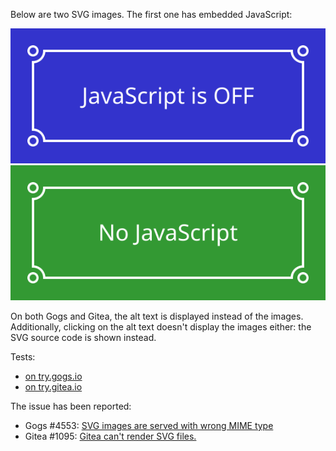 Below are two SVG images. The first one has embedded JavaScript:

![(this is the alt text of the first image)](image.svg)
![(this is the alt text of the second image)](image-nojs.svg)

On both Gogs and Gitea, the alt text is displayed instead of the images.
Additionally, clicking on the alt text doesn't display the images
either: the SVG source code is shown instead.

Tests:

* [on try.gogs.io](https://try.gogs.io/edgar/test-svg-mime)
* [on try.gitea.io](https://try.gitea.io/edgar/test-svg-mine)

The issue has been reported:

* Gogs #4553: [SVG images are served with wrong MIME type](https://github.com/gogits/gogs/issues/4553)
* Gitea #1095: [Gitea can't render SVG files.](https://github.com/go-gitea/gitea/issues/1095)
